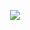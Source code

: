 <p align="center">
<img src="https://drive.google.com/open?id=0By1MH5wlD0LhUkRuWkNZOU5LZTQ.gif">
</p>
